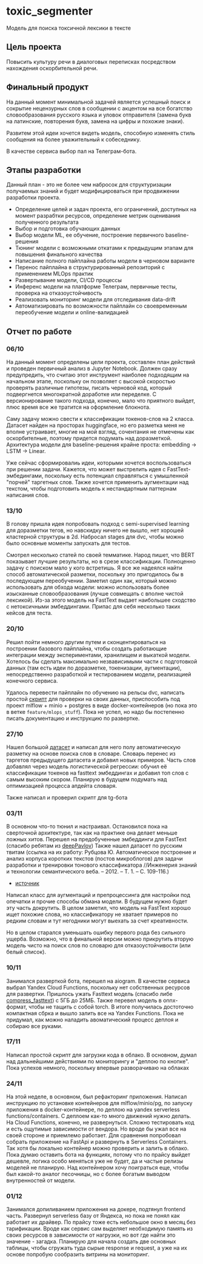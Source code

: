 # toxic_segmenter

Модель для поиска токсичной лексики в тексте

## Цель проекта
Повысить культуру речи в диалоговых переписках посредством нахождения оскорбительной речи.

## Финальный продукт
На данный момент минимальной задачей является успешный поиск и сокрытие нецензурных слов 
в сообщении 
с акцентом на все богатство словообразования русского языка и уловок отправителя (замена 
букв на латинские, повторения букв, замена на цифры и похожие знаки).

Развитем этой идеи хочется видеть модель, способную изменять стиль сообщения на более 
уважительный к собеседнику.

В качестве сервиса выбор пал на Телеграм-бота.

## Этапы разработки
Данный план - это не более чем набросок для структуризации получаемых знаний и будет 
модифицироваться при продвижении разработки проекта.

- Определение целей и задач проекта, его ограничений, доступных на момент разрабтки 
ресурсов, определение метрик оценивания полученного результата
- Выбор и подготовка обучающих данных
- Выбор модели ML, ее обучение, построение первичного baseline-решения
- Тюнинг модели с возможными откатами к предыдущим этапам для повышения финального 
качества
- Написание полного пайплайна работы модели в черновом варианте
- Перенос пайплайна в структурированный репозиторий с применением MLOps практик
- Развертывание модели, CI/CD процессы
- Инференс модели на платформе Телеграм, первичные тесты, проверка на 
отказоустойчивость
- Реализовать мониторинг модели для отследивания data-drift
- Автоматизировать по возможности пайплайн со своевременным переобучение модели 
и online-валидацией

## Отчет по работе

### 06/10
На данный момент определены цели проекта, составлен план действий и проведен 
первичный анализ в Jupyter Notebook. Должен сразу предупредить, что считаю 
этот инструмент наиболее подходящим на начальном этапе, поскольку он позволяет
с высокой скоростью проверять различные гипотезы, писать черновой код, который 
подвергнется многократной доработке или переделке. С версионирование такого 
подхода, конечно, мало что приятного выйдет, плюс время все же тратится на 
оформление блокнота.

Саму задачу можно свести к классификации токенов-слов на 2 класса. Датасет найден 
на просторах huggingface, но его разметка меня не вполне устраивает, многие на мой 
взгляд, сочентания не отмечены как оскорбителные, поэтому придется подумать над 
доразметкой. Архитектура модели для baseline-решения крайне проста: embedding -> LSTM -> Linear.


Уже сейчас сформировалиь идеи, которыми хочется воспользоваться при решении задачи.
Кажется, что может выстрелить идея с FastText-эмбедингами, поскольку есть потенциал 
справляться с умышленной "порчей" таргетных слов. Также хочется применить аугментации 
над текстом, чтобы подготовить модель к нестандартным паттернам написания слов.

### 13/10
В голову пришла идея попробовать подход с semi-supervised learning для доразметки тегов,
но навскидку ничего не вышло, нет хорошей кластерной структуры в 2d. Набросал stages для 
dvc, чтобы можно было основные моменты запускать для тестов.

Смотрел несколько статей по своей темматике. Народ пишет, что BERT показывает лучшие результаты,
но в срезе классификации. Полноценно задачу с поиском мало у кого встретишь. Я все же надеялся 
найти способ автоматической разметки, поскольку это пригодилось бы в последующем переобучении.
Заметил один хак, который можно использовать для обхода модели: можно использовать более изысканные 
словообразования (лучше совмещать с вполне чистой лексикой). Из-за этого модель на FastText выдает
наибольшее сходство с нетоксичными эмбеддингами. Припас для себя несколько таких кейсов для теста.

### 20/10
Решил пойти немного другим путем и сконцентироваться на построении базового пайплайна, чтобы создать
работающие интеграции между экспериментами, хранилищем и выкаткой модели. Хотелось бы сделать максимально
незвависимыми части с подготовкой данных (там есть идеи по доразметке, токенизации, аугментации), 
непосредственно разработкой и тестированием модели, реализацией конечного сервиса.

Удалось перевести пайплайн по обучению на рельсы dvc, написать простой [скрипт](./src/model/predict.py)
для проверки на своих данных, приспособить под проект mlflow + minio + postgres в виде docker-контейнеров
(но пока это в ветке `feature/mlops_stuff`). Пока не успел, но надо бы постепенно писать документацию и
инструкцию по развертке.

### 27/10
Нашел большой [датасет](https://www.kaggle.com/datasets/alexandersemiletov/toxic-russian-comments/code) и 
написал для него полу автоматическую разметку на основе поиска слов в словаре. Словарь перенес из таргетов
предыдущего датасета и добавил новых примеров. Часть слов добавлял через модель логистической регрессии:
обучил её классификации токенов на fasttext эмбеддингах и добавил топ слов с самым высоким скором. Планирую
в будущем подумать над оптимизацией процесса апдейта словаря.

Также написал и проверил скрипт для tg-бота

### 03/11
В основном что-то тюнил и настраивал. Остановился пока на сверточной архитектуре, так как на практике она 
делает меньше ложных хитов. Перешел на предобученные эмбеддинги для FastText (спасибо ребятам из [deepPavlov](http://docs.deeppavlov.ai/en/master/features/pretrained_vectors.html))
Также нашел датасет по русским твитам (ссылка на их работу: Рубцова Ю. Автоматическое построение и анализ корпуса коротких текстов (постов микроблогов) для задачи разработки и тренировки тонового классификатора //Инженерия знаний и технологии семантического веба. – 2012. – Т. 1. – С. 109-116.)
+ [источник](http://study.mokoron.com)
 
Написал класс для аугментаций и препроцессинга для настройки под опечатки и прочие способы обмана модели. В будущем 
нужно будет эту часть докрутить. В целом заметил, что модель на FastText хорошо ищет похожие слова, но классификатору 
не хватает примеров по редким словам и тут негодники могут выехать за счет креативности.

Но в целом старался уменьшать ошибку первого рода без сильного ущерба. Возможно, что в финальной версии можно прикрутить
вторую модель чисто на поиск слов по словарю для отказоустойчивости (или белый список).

### 10/11
Занимался разверткой бота, перешел на aiogram. В качестве сервиса выбрал Yandex Cloud Functions, поскольку нет собственных
ресурсов для развертки. Пришлось ужать Fasttext модель (спасибо либе [compress_fasttext](https://github.com/avidale/compress-fasttext))
c 5ГБ до 25МБ. Также перевел модель в onnx-формат, чтобы не тащить с собой torch. В итоге получилась достоточно компактная сбрка
и вышло залить все на Yandex Functions. Пока не придумал, как можно наладить авоматический процесс деплоя и собираю все руками.


### 17/11
Написал простой скрипт для загрузки кода в облако. В основном, думал над дальнейшими действиями по мониторингу и "деплою по кнопке".
Пока успехов немного, поскольку впервые разворачиваю на облаках


### 24/11
На этой неделе, в основном, был рефакторинг приложения. Написал инструкцию по установке контейнеров для mlflow/minio/pg, 
по запуску приложения в docker-контейнере, по деплою на yandex serverless functions/containers. С деплоем как-то много движений
нужно делать. На Cloud Functions, конечно, не развернуться. Сложно тестировать код и есть ощутимые зависимости от вендора. 
Но вроде бы ужал все на своей стороне и приемлемо работает. Для сравнения попробовал собрать приложение на FastApi и развернуть 
в Serverless Containers. Так хотя бы локально контейнер можно проверить и залить в облако. Пока думаю оставить бота на функциях,
потому что по прайсу выйдет дешевле, логика особо меняться уже не будет, да и частые релизы моделей не планирую. Над контейнером 
хочу поиграться еще, чтобы был какой-то аналог песочницы, но с более богатым выводом внутренностей от модели.


### 01/12
Занимался допиливанием приложения на докере, подтянул frontend часть. Развернул serverless базу от Яндекса, но пока не понял как 
работает их драйвер. По прайсу тоже есть небольшое окно в месяц без тарификации. Вроде как сервис сам выделяет необходимую
память из своих ресурсов в зависимости от нагрузки, но вот где найти это значение - загадка. Планирую для начала создать две 
основных таблицы, чтобы сгружать туда сырые response и request, а уже на их основе
попробую сообразить витрины на мониторинг.